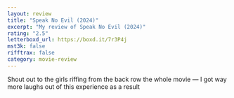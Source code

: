 ```yaml
---
layout: review
title: "Speak No Evil (2024)"
excerpt: "My review of Speak No Evil (2024)"
rating: "2.5"
letterboxd_url: https://boxd.it/7r3P4j
mst3k: false
rifftrax: false
category: movie-review
---
```


Shout out to the girls riffing from the back row the whole movie — I got way more laughs out of this experience as a result

